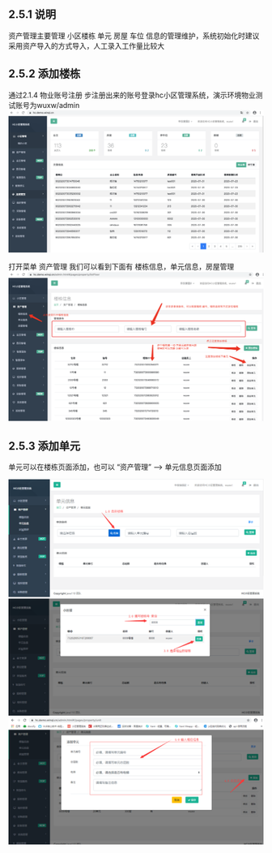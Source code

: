 ## 2.5.1 说明

资产管理主要管理 小区楼栋 单元 房屋 车位 信息的管理维护，系统初始化时建议采用资产导入的方式导入，人工录入工作量比较大

## 2.5.2 添加楼栋

通过2.1.4 物业账号注册 步注册出来的账号登录hc小区管理系统，演示环境物业测试账号为wuxw/admin
![image](img/087.png)

打开菜单 资产管理 我们可以看到下面有 楼栋信息，单元信息，房屋管理
![image](img/088.png)

## 2.5.3 添加单元

单元可以在楼栋页面添加，也可以 “资产管理” --> 单元信息页面添加

![image](img/096.png)
![image](img/097.png)
![image](img/098.png)